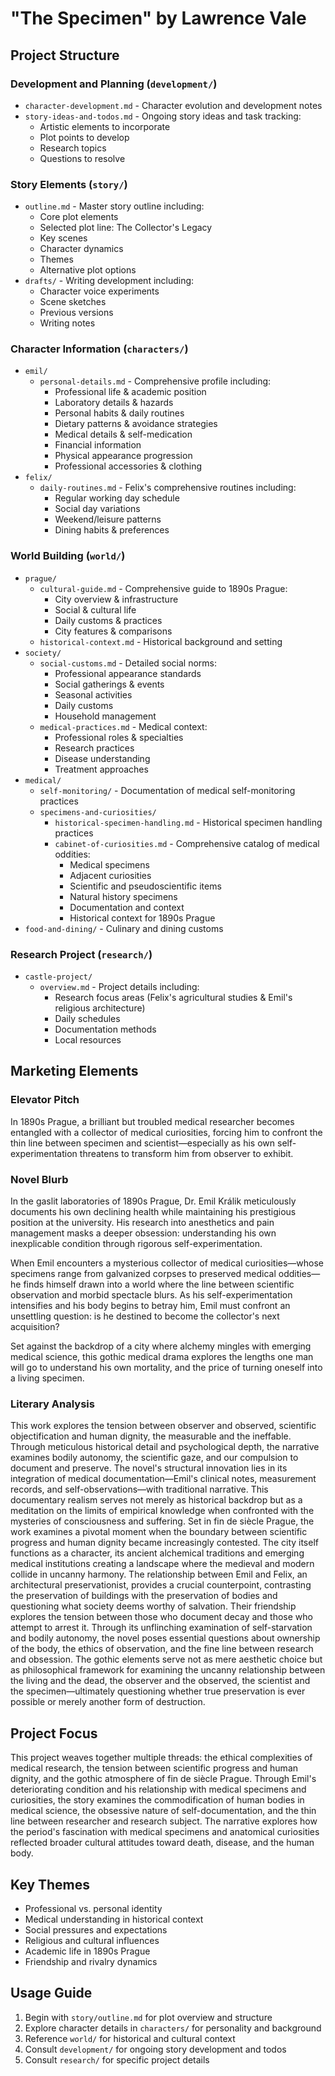 # "The Specimen" by Lawrence Vale

## Project Structure

### Development and Planning (`development/`)
- `character-development.md` - Character evolution and development notes
- `story-ideas-and-todos.md` - Ongoing story ideas and task tracking:
  - Artistic elements to incorporate
  - Plot points to develop
  - Research topics
  - Questions to resolve

### Story Elements (`story/`)
- `outline.md` - Master story outline including:
  - Core plot elements
  - Selected plot line: The Collector's Legacy
  - Key scenes
  - Character dynamics
  - Themes
  - Alternative plot options
- `drafts/` - Writing development including:
  - Character voice experiments
  - Scene sketches
  - Previous versions
  - Writing notes

### Character Information (`characters/`)
- `emil/`
  - `personal-details.md` - Comprehensive profile including:
    - Professional life & academic position
    - Laboratory details & hazards
    - Personal habits & daily routines
    - Dietary patterns & avoidance strategies
    - Medical details & self-medication
    - Financial information
    - Physical appearance progression
    - Professional accessories & clothing
- `felix/`
  - `daily-routines.md` - Felix's comprehensive routines including:
    - Regular working day schedule
    - Social day variations
    - Weekend/leisure patterns
    - Dining habits & preferences

### World Building (`world/`)
- `prague/`
  - `cultural-guide.md` - Comprehensive guide to 1890s Prague:
    - City overview & infrastructure
    - Social & cultural life
    - Daily customs & practices
    - City features & comparisons
  - `historical-context.md` - Historical background and setting
- `society/`
  - `social-customs.md` - Detailed social norms:
    - Professional appearance standards
    - Social gatherings & events
    - Seasonal activities
    - Daily customs
    - Household management
  - `medical-practices.md` - Medical context:
    - Professional roles & specialties
    - Research practices
    - Disease understanding
    - Treatment approaches
- `medical/`
  - `self-monitoring/` - Documentation of medical self-monitoring practices
  - `specimens-and-curiosities/`
    - `historical-specimen-handling.md` - Historical specimen handling practices
    - `cabinet-of-curiosities.md` - Comprehensive catalog of medical oddities:
      - Medical specimens
      - Adjacent curiosities
      - Scientific and pseudoscientific items
      - Natural history specimens
      - Documentation and context
      - Historical context for 1890s Prague
- `food-and-dining/` - Culinary and dining customs

### Research Project (`research/`)
- `castle-project/`
  - `overview.md` - Project details including:
    - Research focus areas (Felix's agricultural studies & Emil's religious architecture)
    - Daily schedules
    - Documentation methods
    - Local resources

## Marketing Elements

### Elevator Pitch
In 1890s Prague, a brilliant but troubled medical researcher becomes entangled with a collector of medical curiosities, forcing him to confront the thin line between specimen and scientist—especially as his own self-experimentation threatens to transform him from observer to exhibit.

### Novel Blurb
In the gaslit laboratories of 1890s Prague, Dr. Emil Králik meticulously documents his own declining health while maintaining his prestigious position at the university. His research into anesthetics and pain management masks a deeper obsession: understanding his own inexplicable condition through rigorous self-experimentation.

When Emil encounters a mysterious collector of medical curiosities—whose specimens range from galvanized corpses to preserved medical oddities—he finds himself drawn into a world where the line between scientific observation and morbid spectacle blurs. As his self-experimentation intensifies and his body begins to betray him, Emil must confront an unsettling question: is he destined to become the collector's next acquisition?

Set against the backdrop of a city where alchemy mingles with emerging medical science, this gothic medical drama explores the lengths one man will go to understand his own mortality, and the price of turning oneself into a living specimen.

### Literary Analysis
This work explores the tension between observer and observed, scientific objectification and human dignity, the measurable and the ineffable. Through meticulous historical detail and psychological depth, the narrative examines bodily autonomy, the scientific gaze, and our compulsion to document and preserve.
The novel's structural innovation lies in its integration of medical documentation—Emil's clinical notes, measurement records, and self-observations—with traditional narrative. This documentary realism serves not merely as historical backdrop but as a meditation on the limits of empirical knowledge when confronted with the mysteries of consciousness and suffering.
Set in fin de siècle Prague, the work examines a pivotal moment when the boundary between scientific progress and human dignity became increasingly contested. The city itself functions as a character, its ancient alchemical traditions and emerging medical institutions creating a landscape where the medieval and modern collide in uncanny harmony.
The relationship between Emil and Felix, an architectural preservationist, provides a crucial counterpoint, contrasting the preservation of buildings with the preservation of bodies and questioning what society deems worthy of salvation. Their friendship explores the tension between those who document decay and those who attempt to arrest it.
Through its unflinching examination of self-starvation and bodily autonomy, the novel poses essential questions about ownership of the body, the ethics of observation, and the fine line between research and obsession. The gothic elements serve not as mere aesthetic choice but as philosophical framework for examining the uncanny relationship between the living and the dead, the observer and the observed, the scientist and the specimen—ultimately questioning whether true preservation is ever possible or merely another form of destruction.

## Project Focus
This project weaves together multiple threads: the ethical complexities of medical research, the tension between scientific progress and human dignity, and the gothic atmosphere of fin de siècle Prague. Through Emil's deteriorating condition and his relationship with medical specimens and curiosities, the story examines the commodification of human bodies in medical science, the obsessive nature of self-documentation, and the thin line between researcher and research subject. The narrative explores how the period's fascination with medical specimens and anatomical curiosities reflected broader cultural attitudes toward death, disease, and the human body.

## Key Themes
- Professional vs. personal identity
- Medical understanding in historical context
- Social pressures and expectations
- Religious and cultural influences
- Academic life in 1890s Prague
- Friendship and rivalry dynamics

## Usage Guide
1. Begin with `story/outline.md` for plot overview and structure
2. Explore character details in `characters/` for personality and background
3. Reference `world/` for historical and cultural context
4. Consult `development/` for ongoing story development and todos
5. Consult `research/` for specific project details 